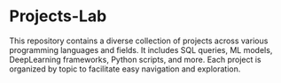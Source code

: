 # Projects-Lab
This repository contains a diverse collection of projects across various programming languages and fields. It includes SQL queries, ML models, DeepLearning frameworks, Python scripts, and more. Each project is organized by topic to facilitate easy navigation and exploration.
